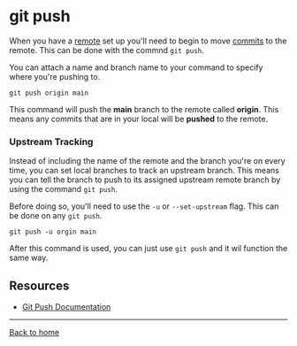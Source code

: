 # git push
When you have a [remote](./REMOTE.md) set up you'll need to begin to move [commits](./COMMIT.md) to the remote.
This can be done with the commnd `git push`.

You can attach a name and branch name to your command to specify where you're pushing to. 
```
git push origin main
```
This command will push the **main** branch to the remote called **origin**. This means any commits that are in your local will be **pushed** to the remote.

### Upstream Tracking

Instead of including the name of the remote and the branch you're on every time, you can set local branches to track an upstream branch. 
This means you can tell the branch to push to its assigned upstream remote branch by using the command `git push`. 

Before doing so, you'll need to use the `-u` or `--set-upstream` flag. This can be done on any `git push`.
```
git push -u orgin main
```
After this command is used, you can just use `git push` and it wil function the same way. 

## Resources
- [Git Push Documentation](https://git-scm.com/docs/git-push)
---
[Back to home](../README.md)
